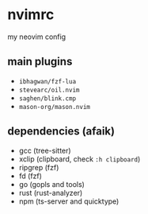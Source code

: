 # nvimrc

my neovim config

## main plugins

- `ibhagwan/fzf-lua`
- `stevearc/oil.nvim`
- `saghen/blink.cmp`
- `mason-org/mason.nvim`

## dependencies (afaik)

- gcc (tree-sitter)
- xclip (clipboard, check `:h clipboard`)
- ripgrep (fzf)
- fd (fzf)
- go (gopls and tools)
- rust (rust-analyzer)
- npm (ts-server and quicktype)
